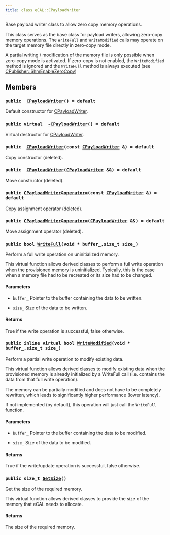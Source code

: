 ```yaml
---
title: class eCAL::CPayloadWriter
---
```


Base payload writer class to allow zero copy memory operations.

This class serves as the base class for payload writers, allowing zero-copy memory operations. The `WriteFull` and `WriteModified` calls may operate on the target memory file directly in zero-copy mode.

A partial writing / modification of the memory file is only possible when zero-copy mode is activated. If zero-copy is not enabled, the `WriteModified` method is ignored and the `WriteFull` method is always executed (see [CPublisher::ShmEnableZeroCopy](src/content/docs/doxygen/md/ShmEnableZeroCopy.md#dc/d42/classeCAL_1_1CPublisher_1af057c139ad7f40fe6574e095f5ff806c))

## Members

### `public  `[`CPayloadWriter`](#dd/db1/classeCAL_1_1CPayloadWriter_1a287a1a3c0424f5998915cea0cde1c326)`() = default` 

Default constructor for [CPayloadWriter](#dd/db1/classeCAL_1_1CPayloadWriter).

### `public virtual  `[`~CPayloadWriter`](#dd/db1/classeCAL_1_1CPayloadWriter_1aa534d3e9315ab097cdc3d4e9332676ae)`() = default` 

Virtual destructor for [CPayloadWriter](#dd/db1/classeCAL_1_1CPayloadWriter).

### `public  `[`CPayloadWriter`](#dd/db1/classeCAL_1_1CPayloadWriter_1a5e0811d56d7ceb8f0ca3c52b98d17cdd)`(const `[`CPayloadWriter`](#dd/db1/classeCAL_1_1CPayloadWriter)` &) = default` 

Copy constructor (deleted).

### `public  `[`CPayloadWriter`](#dd/db1/classeCAL_1_1CPayloadWriter_1a110b6503c24323c369277ce51daa1710)`(`[`CPayloadWriter`](#dd/db1/classeCAL_1_1CPayloadWriter)` &&) = default` 

Move constructor (deleted).

### `public `[`CPayloadWriter`](#dd/db1/classeCAL_1_1CPayloadWriter)` & `[`operator=`](#dd/db1/classeCAL_1_1CPayloadWriter_1ac56421da31ffcf6b902536a4755bf818)`(const `[`CPayloadWriter`](#dd/db1/classeCAL_1_1CPayloadWriter)` &) = default` 

Copy assignment operator (deleted).

### `public `[`CPayloadWriter`](#dd/db1/classeCAL_1_1CPayloadWriter)` & `[`operator=`](#dd/db1/classeCAL_1_1CPayloadWriter_1a61bd311744ce4c5ee82e78d1e7d985cd)`(`[`CPayloadWriter`](#dd/db1/classeCAL_1_1CPayloadWriter)` &&) = default` 

Move assignment operator (deleted).

### `public bool `[`WriteFull`](#dd/db1/classeCAL_1_1CPayloadWriter_1a2d4fd3818680de453cf3ac755338bb2c)`(void * buffer_,size_t size_)` 

Perform a full write operation on uninitialized memory.

This virtual function allows derived classes to perform a full write operation when the provisioned memory is uninitialized. Typically, this is the case when a memory file had to be recreated or its size had to be changed.

#### Parameters
* `buffer_` Pointer to the buffer containing the data to be written. 

* `size_` Size of the data to be written.

#### Returns
True if the write operation is successful, false otherwise.

### `public inline virtual bool `[`WriteModified`](#dd/db1/classeCAL_1_1CPayloadWriter_1a17324d2f99cb72e720910208458b368c)`(void * buffer_,size_t size_)` 

Perform a partial write operation to modify existing data.

This virtual function allows derived classes to modify existing data when the provisioned memory is already initialized by a WriteFull call (i.e. contains the data from that full write operation).

The memory can be partially modified and does not have to be completely rewritten, which leads to significantly higher performance (lower latency).

If not implemented (by default), this operation will just call the `WriteFull` function.

#### Parameters
* `buffer_` Pointer to the buffer containing the data to be modified. 

* `size_` Size of the data to be modified.

#### Returns
True if the write/update operation is successful, false otherwise.

### `public size_t `[`GetSize`](#dd/db1/classeCAL_1_1CPayloadWriter_1a32092e1db64f84bd86429df86824835c)`()` 

Get the size of the required memory.

This virtual function allows derived classes to provide the size of the memory that eCAL needs to allocate.

#### Returns
The size of the required memory.

